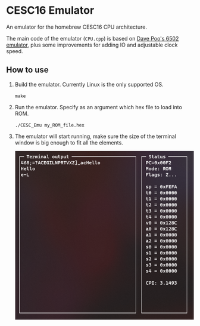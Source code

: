 # CESC16 Emulator
An emulator for the homebrew CESC16 CPU architecture.

The main code of the emulator (`CPU.cpp`) is based on [Dave Poo's 6502 emulator](https://www.youtube.com/playlist?list=PLLwK93hM93Z13TRzPx9JqTIn33feefl37), plus some improvements for adding IO and adjustable clock speed.

## How to use
1. Build the emulator. Currently Linux is the only supported OS.
    ```
    make
    ```
2. Run the emulator. Specify as an argument which hex file to load into ROM.
    ```
    ./CESC_Emu my_ROM_file.hex
    ```
3. The emulator will start running, make sure the size of the terminal window is big enough to fit all the elements.

    ![Demo](https://github.com/p-rivero/CESC16-emulator/blob/main/demo/demo.png?raw=true)

